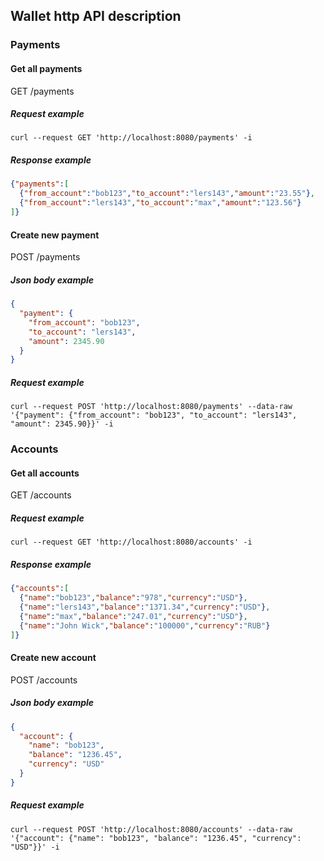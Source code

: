 ## Wallet http API description
### Payments

#### Get all payments
GET /payments
##### Request example
```curl --request GET 'http://localhost:8080/payments' -i```
##### Response example
```json
{"payments":[
  {"from_account":"bob123","to_account":"lers143","amount":"23.55"},
  {"from_account":"lers143","to_account":"max","amount":"123.56"}
]}
```

#### Create new payment
POST /payments
##### Json body example
```json
{
  "payment": {
    "from_account": "bob123",
    "to_account": "lers143",
    "amount": 2345.90
  }
} 
```
##### Request example
```curl --request POST 'http://localhost:8080/payments' --data-raw '{"payment": {"from_account": "bob123", "to_account": "lers143", "amount": 2345.90}}' -i```

### Accounts

#### Get all accounts
GET /accounts
##### Request example
```curl --request GET 'http://localhost:8080/accounts' -i```
##### Response example
```json
{"accounts":[
  {"name":"bob123","balance":"978","currency":"USD"},
  {"name":"lers143","balance":"1371.34","currency":"USD"},
  {"name":"max","balance":"247.01","currency":"USD"},
  {"name":"John Wick","balance":"100000","currency":"RUB"}
]}
```

#### Create new account
POST /accounts
##### Json body example
```json
{
  "account": {
    "name": "bob123", 
    "balance": "1236.45", 
    "currency": "USD"
  }
}
```
##### Request example
```curl --request POST 'http://localhost:8080/accounts' --data-raw '{"account": {"name": "bob123", "balance": "1236.45", "currency": "USD"}}' -i```
